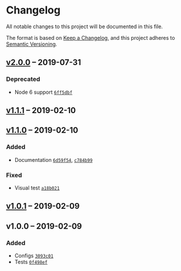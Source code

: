 # Changelog
All notable changes to this project will be documented in this file.

The format is based on [Keep a Changelog](https://keepachangelog.com/en/1.0.0/),
and this project adheres to [Semantic Versioning](https://semver.org/spec/v2.0.0.html).


## [v2.0.0] – 2019-07-31

### Deprecated
- Node 6 support [`6ff5dbf`](https://github.com/philipbordallo/postcss-color-emoji/commit/6ff5dbf)


## [v1.1.1] – 2019-02-10

## [v1.1.0] – 2019-02-10

### Added
- Documentation [`6d59f54`](https://github.com/philipbordallo/postcss-color-emoji/commit/6d59f54494586c6e36e00a21852941141ea2cf78), [`c784b99`](https://github.com/philipbordallo/postcss-color-emoji/commit/c784b9963e3dce040e7c0c3fc90617adb1c37976)

### Fixed
- Visual test [`a18b021`](https://github.com/philipbordallo/postcss-color-emoji/commit/a18b021db1fd3d39c40e12c7baf5005bf5330dc5)

## [v1.0.1] – 2019-02-09

## v1.0.0 – 2019-02-09

### Added
- Configs [`3093c01`](https://github.com/philipbordallo/postcss-color-emoji/commit/3093c0159d7e2a63ccceee4f0d7faafbdf965cd6)
- Tests [`0f498ef`](https://github.com/philipbordallo/postcss-color-emoji/commit/0f498ef29cebb788c079ce7c9519c7880ffd3d8f)

[v2.0.0]: https://github.com/philipbordallo/postcss-color-emoji/compare/v1.1.1...v2.0.0
[v1.1.1]: https://github.com/philipbordallo/postcss-color-emoji/compare/v1.1.0...v1.1.1
[v1.1.0]: https://github.com/philipbordallo/postcss-color-emoji/compare/v1.0.1...v1.1.0
[v1.0.1]: https://github.com/philipbordallo/postcss-color-emoji/compare/v1.0.0...v1.0.1
